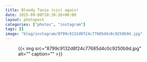 ```yaml
---
title: Bloody Tania (sic) again!
date: 2015-09-08T10:39:26+00:00
layout: photopost
categories: ["photos", "instagram"]
tags: []
image: "blog/instagram/8799c9132d8f24c77685d4c0c9250b9d.jpg"
---
```


<figure class="photo photo--square">
  {{< img src="8799c9132d8f24c77685d4c0c9250b9d.jpg" alt="" caption="" >}}

</figure>


